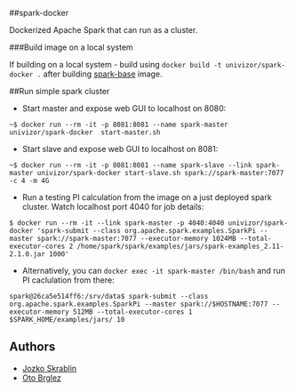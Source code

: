 ##spark-docker

Dockerized Apache Spark that can run as a cluster.

###Build image on a local system

If building on a local system - build using ```docker build -t univizor/spark-docker .``` after building [spark-base](https://github.com/univizor/spark-base) image.

##Run simple spark cluster

* Start master and expose web GUI to localhost on 8080:

```
~$ docker run --rm -it -p 8081:8081 --name spark-master univizor/spark-docker  start-master.sh
```

* Start slave and expose web GUI to localhost on 8081:

```
~$ docker run --rm -it -p 8081:8081 --name spark-slave --link spark-master univizor/spark-docker start-slave.sh spark://spark-master:7077 -c 4 -m 4G
```

* Run a testing PI calculation from the image on a just deployed spark cluster. Watch localhost port 4040 for job details:

```
$ docker run --rm -it --link spark-master -p 4040:4040 univizor/spark-docker 'spark-submit --class org.apache.spark.examples.SparkPi --master spark://spark-master:7077 --executor-memory 1024MB --total-executor-cores 2 /home/spark/spark/examples/jars/spark-examples_2.11-2.1.0.jar 1000'
```

* Alternatively, you can ```docker exec -it spark-master /bin/bash``` and run PI caclulation from there:

```
spark@26ca5e514ff6:/srv/data$ spark-submit --class org.apache.spark.examples.SparkPi --master spark://$HOSTNAME:7077 --executor-memory 512MB --total-executor-cores 1 $SPARK_HOME/examples/jars/ 10
```


## Authors

- [Jozko Skrablin](https://github.com/jozko)
- [Oto Brglez](https://github.com/otobrglez)
